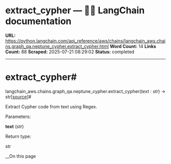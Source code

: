 # extract_cypher — 🦜🔗 LangChain  documentation

**URL:** https://python.langchain.com/api_reference/aws/chains/langchain_aws.chains.graph_qa.neptune_cypher.extract_cypher.html
**Word Count:** 14
**Links Count:** 88
**Scraped:** 2025-07-21 08:29:02
**Status:** completed

---

# extract\_cypher\#

langchain\_aws.chains.graph\_qa.neptune\_cypher.extract\_cypher\(_text : str_\) → str[\[source\]](https://python.langchain.com/api_reference/_modules/langchain_aws/chains/graph_qa/neptune_cypher.html#extract_cypher)\#     

Extract Cypher code from text using Regex.

Parameters:     

**text** \(_str_\)

Return type:     

str

__On this page
